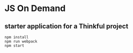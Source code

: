 # JS On Demand
## starter application for a Thinkful project

`npm install`    
`npm run webpack`    
`npm start`     
